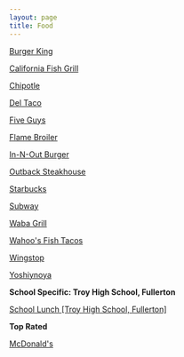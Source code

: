 ```yaml
---
layout: page
title: Food
---
```


[Burger King](https://karlcxu.github.io/KarlChoiReviews/1953/01/01/BurgerKing.html)

[California Fish Grill](https://karlcxu.github.io/KarlChoiReviews/1998/01/01/CAFishGrill.html)

[Chipotle](https://karlcxu.github.io/KarlChoiReviews/1993/07/13/Chipotle.html)

[Del Taco](https://karlcxu.github.io/KarlChoiReviews/1964/09/16/DelTaco.html)

[Five Guys](https://karlcxu.github.io/KarlChoiReviews/1986/01/01/FiveGuys.html)

[Flame Broiler](https://karlcxu.github.io/KarlChoiReviews/1995/01/01/Flame-Broiler.html)

[In-N-Out Burger](https://karlcxu.github.io/KarlChoiReviews/1948/10/22/InNOut.html)

[Outback Steakhouse](https://karlcxu.github.io/KarlChoiReviews/1988/01/03/Outback-Steakhouse.html)

[Starbucks](https://karlcxu.github.io/KarlChoiReviews/1971/03/31/Starbucks.html)

[Subway](https://karlcxu.github.io/KarlChoiReviews/1965/08/28/Subway.html)

[Waba Grill](https://karlcxu.github.io/KarlChoiReviews/2006/01/01/WabaGrill.html)

[Wahoo's Fish Tacos](https://karlcxu.github.io/KarlChoiReviews/1988/01/01/Wahoo.html)

[Wingstop](https://karlcxu.github.io/KarlChoiReviews/1994/01/01/Wingstop.html)

[Yoshiynoya](https://karlcxu.github.io/KarlChoiReviews/1958/12/27/Yoshinoya.html)

**School Specific: Troy High School, Fullerton**

[School Lunch [Troy High School, Fullerton]](https://karlcxu.github.io/KarlChoiReviews/2019/01/29/School-Lunch-FJHUSD.html)

**Top Rated**

[McDonald's](https://karlcxu.github.io/KarlChoiReviews/1955/04/15/McDonald's.html)
